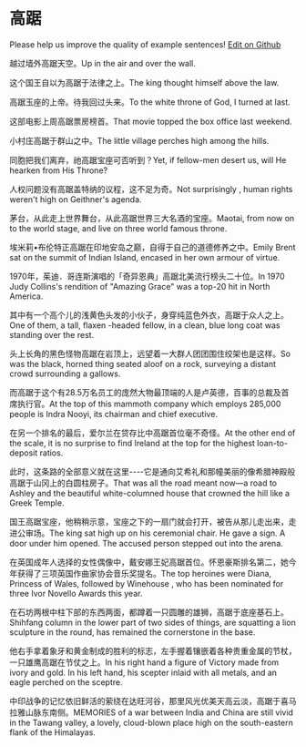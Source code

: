 # 高踞

Please help us improve the quality of example sentences! [Edit on Github](https://github.com/jiyushe/jiyu-example-sentence-source/blob/main/chinese/gaoju_2.md)

<p><span class="chinese">越过墙外高踞天空。</span><span class="english">Up in the air and over the wall.</span></p>

<p><span class="chinese">这个国王自以为高踞于法律之上。</span><span class="english">The king thought himself above the law.</span></p>

<p><span class="chinese">高踞玉座的上帝。待我回过头来。</span><span class="english">To the white throne of God, I turned at last.</span></p>

<p><span class="chinese">这部电影上周高踞票房榜首。</span><span class="english">That movie topped the box office last weekend.</span></p>

<p><span class="chinese">小村庄高踞于群山之中。</span><span class="english">The little village perches high among the hills.</span></p>

<p><span class="chinese">同胞把我们离弃，祂高踞宝座可否听到？</span><span class="english">Yet, if fellow-men desert us, will He hearken from His Throne?</span></p>

<p><span class="chinese">人权问题没有高踞盖特纳的议程，这不足为奇。</span><span class="english">Not surprisingly , human rights weren't high on Geithner's agenda.</span></p>

<p><span class="chinese">茅台，从此走上世界舞台，从此高踞世界三大名酒的宝座。</span><span class="english">Maotai, from now on to the world stage, and live on three world famous throne.</span></p>

<p><span class="chinese">埃米莉•布伦特正高踞在印地安岛之巅，自得于自己的道德修养之中。</span><span class="english">Emily Brent sat on the summit of Indian Island, encased in her own armour of virtue.</span></p>

<p><span class="chinese">1970年，茱迪．哥连斯演唱的「奇异恩典」高踞北美流行榜头二十位。</span><span class="english">In 1970 Judy Collins's rendition of "Amazing Grace" was a top-20 hit in North America.</span></p>

<p><span class="chinese">其中有一个高个儿的浅黄色头发的小伙子，身穿纯蓝色外衣，高踞于众人之上。</span><span class="english">One of them, a tall, flaxen -headed fellow, in a clean, blue long coat was standing over the rest.</span></p>

<p><span class="chinese">头上长角的黑色怪物高踞在岩顶上，远望着一大群人团团围住绞架也是这样。</span><span class="english">So was the black, horned thing seated aloof on a rock, surveying a distant crowd surrounding a gallows.</span></p>

<p><span class="chinese">而高踞于这个有28.5万名员工的庞然大物最顶端的人是卢英德，百事的总裁及首席执行官。</span><span class="english">At the top of this mammoth company which employs 285,000 people is Indra Nooyi, its chairman and chief executive.</span></p>

<p><span class="chinese">在另一个排名的最后，爱尔兰在贷存比中高踞首位毫不奇怪。</span><span class="english">At the other end of the scale, it is no surprise to find Ireland at the top for the highest loan-to-deposit ratios.</span></p>

<p><span class="chinese">此时，这条路的全部意义就在这里----它是通向艾希礼和那幢美丽的像希腊神殿般高踞于山冈上的白圆柱房子。</span><span class="english">That was all the road meant now—a road to Ashley and the beautiful white-columned house that crowned the hill like a Greek Temple.</span></p>

<p><span class="chinese">国王高踞宝座，他稍稍示意，宝座之下的一扇门就会打开，被告从那儿走出来，走进公审场。</span><span class="english">The king sat high up on his ceremonial chair. He gave a sign. A door under him opened. The accused person stepped out into the arena.</span></p>

<p><span class="chinese">在英国成年人选择的女性偶像中，戴安娜王妃高踞首位。怀恩豪斯排名第二，她今年获得了三项英国作曲家协会音乐奖提名。</span><span class="english">The top heroines were Diana, Princess of Wales, followed by Winehouse , who has been nominated for three Ivor Novello Awards this year.</span></p>

<p><span class="chinese">在石坊两根中柱下部的东西两面，都蹲着一只圆雕的雄狮，高踞于底座基石上。</span><span class="english">Shihfang column in the lower part of two sides of things, are squatting a lion sculpture in the round, has remained the cornerstone in the base.</span></p>

<p><span class="chinese">他右手拿着象牙和黄金制成的胜利的标志，左手握着镶嵌着各种贵重金属的节杖，一只雄鹰高踞在节仗之上。</span><span class="english">In his right hand a figure of Victory made from ivory and gold. In his left hand, his scepter inlaid with all metals, and an eagle perched on the sceptre.</span></p>

<p><span class="chinese">中印战争的记忆依旧鲜活的萦绕在达旺河谷，那里风光优美天高云淡，高踞于喜马拉雅山脉东南侧。</span><span class="english">MEMORIES of a war between India and China are still vivid in the Tawang valley, a lovely, cloud-blown place high on the south-eastern flank of the Himalayas.</span></p>

